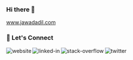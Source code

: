 ### Hi there 👋

www.jawadadil.com
<!--
**adiljay05/adiljay05** is a ✨ _special_ ✨ repository because its `README.md` (this file) appears on your GitHub profile.

Here are some ideas to get you started:


- 🔭 I’m currently working on Data Management and Analytics
- 🌱 I’m currently learning Machine Learning
- 👯 I’m looking to collaborate on ...
- 🤔 I’m looking for help with ...
- 💬 Ask me about ...
- 📫 How to reach me: ...
- 😄 Pronouns: ...
- ⚡ Fun fact: ...
-->
<!-- ![Jawad's GitHub stats](https://github-readme-stats.vercel.app/api?username=adiljay05&theme=gruvbox&show_icons=true)-->

### 🤝 Let's Connect
[<img align="left" alt="website" src="https://img.shields.io/badge/website-%230077B5.svg?&style=for-the-badge&logo=hashnode&logoColor=white" />](https://www.jawadadil.com)

[<img align="left" alt="linked-in" src="https://img.shields.io/badge/linkedin-%230077B5.svg?&style=for-the-badge&logo=linkedin&logoColor=white" />](https://www.linkedin.com/in/jawad-adil/)
[<img align="left" alt="stack-overflow" src="https://img.shields.io/badge/stack%20overflow-FE7A16?logo=stack-overflow&logoColor=white&style=for-the-badge" />](https://stackoverflow.com/users/8095299/jawad-adil)
[<img align="left" alt="twitter" src="https://img.shields.io/badge/twitter-%231DA1F2.svg?&style=for-the-badge&logo=twitter&logoColor=white" />](https://twitter.com/adiljay05)
